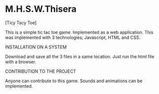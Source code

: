 # M.H.S.W.Thisera
[Ticy Tacy Toe]

This is a simple tic tac toe game.
Implemented as a web application.
This was implemented with 3 technologies; Javascript, HTML and CSS.

INSTALLATION ON A SYSTEM


Download and save all the 3 files in a same location.
Just run the html file with a browser.


CONTRIBUTION TO THE PROJECT

Anyone can contribute to this game.
Sounds and animations can be implemented.

